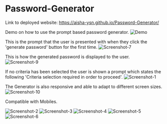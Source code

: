 # Password-Generator

Link to deployed website: https://aisha-ysn.github.io/Password-Generator/

Demo on how to use the prompt based password generator.
![Demo](https://user-images.githubusercontent.com/83360651/122873658-f3108c80-d329-11eb-9d73-5a0139f47930.gif)


This is the prompt that the user is presented with when they click the 'generate password' button for the first time.
![Screenshot-7](https://user-images.githubusercontent.com/83360651/122872054-ceb3b080-d327-11eb-8836-3b746cfac594.JPG)

This is how the generated password is displayed to the user.
![Screenshot-9](https://user-images.githubusercontent.com/83360651/122872126-e428da80-d327-11eb-94b2-82208e149328.JPG)

If no criteria has been selected the user is shown a prompt which states the following 'Criteria selection required in order to proceed'.
![Screenshot-1](https://user-images.githubusercontent.com/83360651/122872360-4255bd80-d328-11eb-90d7-a54eeb301ec8.JPG)


The Generator is also responsive and able to adapt to different screen sizes.
![Screenshot-10](https://user-images.githubusercontent.com/83360651/122872572-8e086700-d328-11eb-9680-f882023e5715.JPG)


Compatible with Mobiles.

![Screenshot-2](https://user-images.githubusercontent.com/83360651/122872191-fe62b880-d327-11eb-9277-a178c5a8c49e.jpeg)
![Screenshot-3](https://user-images.githubusercontent.com/83360651/122872200-015da900-d328-11eb-9aee-930764bd3211.jpeg)
![Screenshot-4](https://user-images.githubusercontent.com/83360651/122872201-015da900-d328-11eb-8f31-07980e23fb26.jpeg)
![Screenshot-5](https://user-images.githubusercontent.com/83360651/122872204-04589980-d328-11eb-8973-78397055b1e8.jpeg)
![Screenshot-6](https://user-images.githubusercontent.com/83360651/122872206-04589980-d328-11eb-8bc8-9ad39a63e62a.jpeg)

